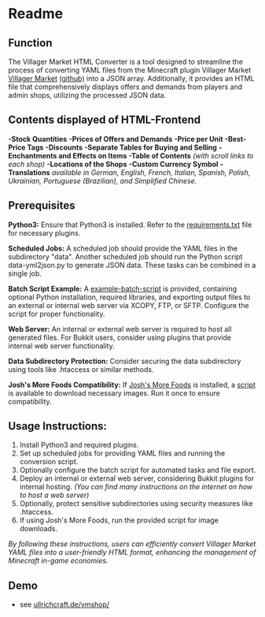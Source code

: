 # Readme

## Function

The Villager Market HTML Converter is a tool designed to streamline the process of converting YAML files from the Minecraft plugin Villager Market [Villager Market](https://www.spigotmc.org/resources/villager-market-the-ultimate-shop-plugin.82965/) [(github)](https://github.com/Bestem0r/VillagerMarket) into a JSON array. Additionally, it provides an HTML file that comprehensively displays offers and demands from players and admin shops, utilizing the processed JSON data.

## Contents displayed of HTML-Frontend

**-Stock Quantities**
**-Prices of Offers and Demands**
**-Price per Unit**
**-Best-Price Tags**
**-Discounts**
**-Separate Tables for Buying and Selling**
**-Enchantments and Effects on Items**
**-Table of Contents** *(with scroll links to each shop)*
**-Locations of the Shops**
**-Custom Currency Symbol**
**-Translations** *available in German, English, French, Italian, Spanish, Polish, Ukrainian, Portuguese (Brazilian), and Simplified Chinese.*

## Prerequisites

**Python3:**
Ensure that Python3 is installed. Refer to the [requirements.txt](requirements.txt) file for necessary plugins.

**Scheduled Jobs:**
A scheduled job should provide the YAML files in the subdirectory "data".
Another scheduled job should run the Python script data-yml2json.py to generate JSON data. These tasks can be combined in a single job.

**Batch Script Example:**
A [example-batch-script](mc-dealer-copy-execute.bat) is provided, containing optional Python installation, required libraries, and exporting output files to an external or internal web server via XCOPY, FTP, or SFTP. Configure the script for proper functionality.

**Web Server:**
An internal or external web server is required to host all generated files. For Bukkit users, consider using plugins that provide internal web server functionality.

**Data Subdirectory Protection:**
Consider securing the data subdirectory using tools like .htaccess or similar methods.

**Josh's More Foods Compatibility:**
If [Josh's More Foods](https://modrinth.com/datapack/joshs-more-foods/) is installed, a [script](assets/items/joshs-more-foods/rp-downloader.py) is available to download necessary images. Run it once to ensure compatibility.

## Usage Instructions:

1. Install Python3 and required plugins.
2. Set up scheduled jobs for providing YAML files and running the conversion script.
3. Optionally configure the batch script for automated tasks and file export.
4. Deploy an internal or external web server, considering Bukkit plugins for internal hosting. *(You can find many instructions on the internet on how to host a web server)*
5. Optionally, protect sensitive subdirectories using security measures like .htaccess.
6. If using Josh's More Foods, run the provided script for image downloads.

*By following these instructions, users can efficiently convert Villager Market YAML files into a user-friendly HTML format, enhancing the management of Minecraft in-game economies.*

## Demo
- see [ullrichcraft.de/vmshop/](https://ullrichcraft.de/vmshop/)


